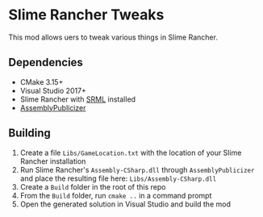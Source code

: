 # Slime Rancher Tweaks

This mod allows uers to tweak various things in Slime Rancher.

## Dependencies
* CMake 3.15+
* Visual Studio 2017+
* Slime Rancher with [SRML](https://www.nexusmods.com/slimerancher/mods/2) installed
* [AssemblyPublicizer](https://github.com/CabbageCrow/AssemblyPublicizer)

## Building
1. Create a file `Libs/GameLocation.txt` with the location of your Slime Rancher installation
2. Run Slime Rancher's `Assembly-CSharp.dll` through `AssemblyPublicizer` and place the resulting file here: `Libs/Assembly-CSharp.dll`
3. Create a `Build` folder in the root of this repo
4. From the `Build` folder, run `cmake ..` in a command prompt
5. Open the generated solution in Visual Studio and build the mod
